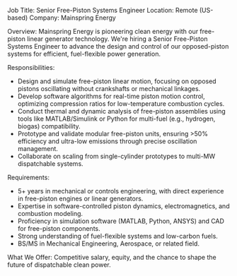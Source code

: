 Job Title: Senior Free-Piston Systems Engineer
Location: Remote (US-based)
Company: Mainspring Energy

Overview:
Mainspring Energy is pioneering clean energy with our free-piston linear generator technology. We're hiring a Senior Free-Piston Systems Engineer to advance the design and control of our opposed-piston systems for efficient, fuel-flexible power generation.

Responsibilities:
- Design and simulate free-piston linear motion, focusing on opposed pistons oscillating without crankshafts or mechanical linkages.
- Develop software algorithms for real-time piston motion control, optimizing compression ratios for low-temperature combustion cycles.
- Conduct thermal and dynamic analysis of free-piston assemblies using tools like MATLAB/Simulink or Python for multi-fuel (e.g., hydrogen, biogas) compatibility.
- Prototype and validate modular free-piston units, ensuring >50% efficiency and ultra-low emissions through precise oscillation management.
- Collaborate on scaling from single-cylinder prototypes to multi-MW dispatchable systems.

Requirements:
- 5+ years in mechanical or controls engineering, with direct experience in free-piston engines or linear generators.
- Expertise in software-controlled piston dynamics, electromagnetics, and combustion modeling.
- Proficiency in simulation software (MATLAB, Python, ANSYS) and CAD for free-piston components.
- Strong understanding of fuel-flexible systems and low-carbon fuels.
- BS/MS in Mechanical Engineering, Aerospace, or related field.

What We Offer:
Competitive salary, equity, and the chance to shape the future of dispatchable clean power.